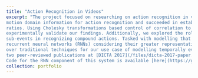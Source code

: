 ```yaml
---
title: "Action Recognition in Videos"
excerpt: "The project focused on researching on action recognition in videos. We explored individual contribution of static and 
motion domain information for action recognition and succeeded in establishing the presence of optimal contribution 
ratios. Using Cholesky transformations based control of correlation to parents of fused feature vectors, we managed to 
experimentally validate our findings. Additionally, we explored the role of underlying temporal trends of video 
sub-events in recognizing compound actions. Tasked with modelling that temporal trend, individually I experimented with 
recurrent neural networks (RNNs) considering their greater representation capacity, and established their optimality 
over traditional techniques for our use case of modelling temporally evolving feature vectors. This work resulted in 
two peer-reviewed publications at [DICTA 2017](/files/dicta-2017-paper.pdf) and [TCSVT 2019](/files/tcsvt-2019-paper.pdf). 
Code for the RNN component of this system is available [here](https://github.com/kahnchana/RNN). "
collection: portfolio
---
```






